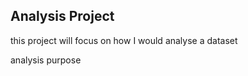 ## Analysis Project

this project will focus on how I would analyse a dataset
 
 
 analysis purpose
